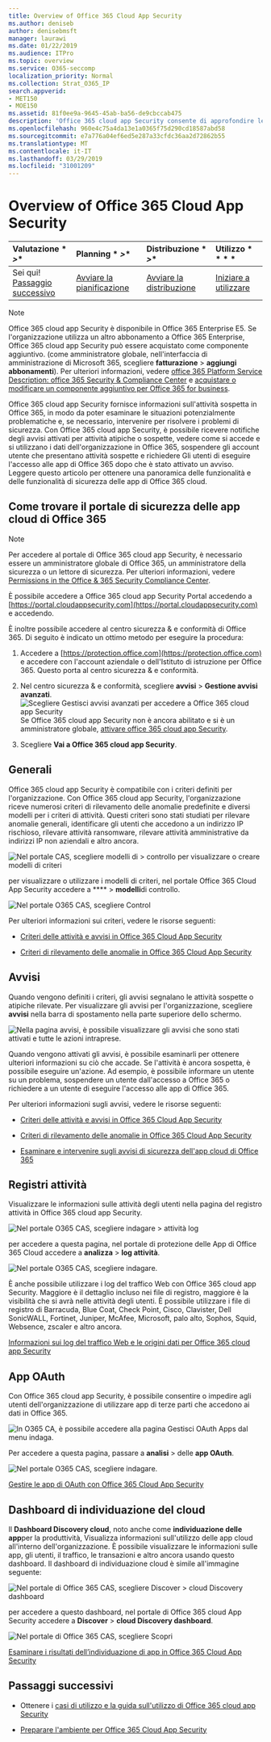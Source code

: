 ```yaml
---
title: Overview of Office 365 Cloud App Security
ms.author: deniseb
author: denisebmsft
manager: laurawi
ms.date: 01/22/2019
ms.audience: ITPro
ms.topic: overview
ms.service: O365-seccomp
localization_priority: Normal
ms.collection: Strat_O365_IP
search.appverid:
- MET150
- MOE150
ms.assetid: 81f0ee9a-9645-45ab-ba56-de9cbccab475
description: 'Office 365 cloud app Security consente di approfondire le attività sospette in Office 365, in modo da poter esaminare le situazioni potenzialmente problematiche e, se necessario, intervenire per risolvere i problemi di sicurezza. '
ms.openlocfilehash: 960e4c75a4da13e1a0365f75d290cd18587abd58
ms.sourcegitcommit: e7a776a04ef6ed5e287a33cfdc36aa2d72862b55
ms.translationtype: MT
ms.contentlocale: it-IT
ms.lasthandoff: 03/29/2019
ms.locfileid: "31001209"
---
```

# <a name="overview-of-office-365-cloud-app-security"></a>Overview of Office 365 Cloud App Security
  
|Valutazione * *\>**|Planning * *\>**|Distribuzione * *\>**|Utilizzo * * * *|
|:-----|:-----|:-----|:-----|
|Sei qui!  <br/> [Passaggio successivo](get-ready-for-office-365-cas.md) <br/> |[Avviare la pianificazione](get-ready-for-office-365-cas.md) <br/> |[Avviare la distribuzione](turn-on-office-365-cas.md) <br/> |[Iniziare a utilizzare](utilization-activities-for-ocas.md) <br/> |
   
> [!NOTE]
> Office 365 cloud app Security è disponibile in Office 365 Enterprise E5. Se l'organizzazione utilizza un altro abbonamento a Office 365 Enterprise, Office 365 cloud app Security può essere acquistato come componente aggiuntivo. (come amministratore globale, nell'interfaccia di amministrazione di Microsoft 365, scegliere **fatturazione** \> **aggiungi abbonamenti**). Per ulteriori informazioni, vedere [office 365 Platform Service Description: office 365 Security &amp; Compliance Center](https://docs.microsoft.com/office365/servicedescriptions/office-365-platform-service-description/office-365-securitycompliance-center) e [acquistare o modificare un componente aggiuntivo per Office 365 for business](https://docs.microsoft.com/office365/admin/subscriptions-and-billing/buy-or-edit-an-add-on). 
  
Office 365 cloud app Security fornisce informazioni sull'attività sospetta in Office 365, in modo da poter esaminare le situazioni potenzialmente problematiche e, se necessario, intervenire per risolvere i problemi di sicurezza. Con Office 365 cloud app Security, è possibile ricevere notifiche degli avvisi attivati per attività atipiche o sospette, vedere come si accede e si utilizzano i dati dell'organizzazione in Office 365, sospendere gli account utente che presentano attività sospette e richiedere Gli utenti di eseguire l'accesso alle app di Office 365 dopo che è stato attivato un avviso. Leggere questo articolo per ottenere una panoramica delle funzionalità e delle funzionalità di sicurezza delle app di Office 365 cloud.
  
    
## <a name="how-to-find-the-office-365-cloud-app-security-portal"></a>Come trovare il portale di sicurezza delle app cloud di Office 365

> [!NOTE]
> Per accedere al portale di Office 365 cloud app Security, è necessario essere un amministratore globale di Office 365, un amministratore della sicurezza o un lettore di sicurezza. Per ulteriori informazioni, vedere [Permissions in the Office &amp; 365 Security Compliance Center](permissions-in-the-security-and-compliance-center.md). 
  
È possibile accedere a Office 365 cloud app Security Portal accedendo a [https://portal.cloudappsecurity.com](https://portal.cloudappsecurity.com) e accedendo. 

È inoltre possibile accedere al centro sicurezza &amp; e conformità di Office 365. Di seguito è indicato un ottimo metodo per eseguire la procedura:
  
1. Accedere a [https://protection.office.com](https://protection.office.com) e accedere con l'account aziendale o dell'Istituto di istruzione per Office 365. Questo porta al centro sicurezza &amp; e conformità.
    
2. Nel centro sicurezza &amp; e conformità, scegliere **avvisi** \> **Gestione avvisi avanzati**. <br/>![Scegliere Gestisci avvisi avanzati per accedere a Office 365 cloud app Security](media/958632d4-03e3-4ade-8e22-d5509db6fca7.png)<br/>Se Office 365 cloud app Security non è ancora abilitato e si è un amministratore globale, [attivare office 365 cloud app Security](turn-on-office-365-cas.md).
    
3. Scegliere **Vai a Office 365 cloud app Security**. 
    
## <a name="policies"></a>Generali

Office 365 cloud app Security è compatibile con i criteri definiti per l'organizzazione. Con Office 365 cloud app Security, l'organizzazione riceve numerosi criteri di rilevamento delle anomalie predefinite e diversi modelli per i criteri di attività. Questi criteri sono stati studiati per rilevare anomalie generali, identificare gli utenti che accedono a un indirizzo IP rischioso, rilevare attività ransomware, rilevare attività amministrative da indirizzi IP non aziendali e altro ancora.
  
![Nel portale CAS, scegliere modelli di \> controllo per visualizzare o creare modelli di criteri](media/88f615b4-aa8a-480c-b239-323dfcd628e1.png)
  
per visualizzare o utilizzare i modelli di criteri, nel portale Office 365 Cloud App Security accedere a **** \> **modelli**di controllo. 
  
![Nel portale O365 CAS, scegliere Control](media/287c2ea9-5172-4697-8e0e-b9ab654105bc.png)
  
Per ulteriori informazioni sui criteri, vedere le risorse seguenti:
  
- [Criteri delle attività e avvisi in Office 365 Cloud App Security](activity-policies-and-alerts.md)
    
- [Criteri di rilevamento delle anomalie in Office 365 Cloud App Security](anomaly-detection-policies-in-ocas.md)
    
## <a name="alerts"></a>Avvisi

Quando vengono definiti i criteri, gli avvisi segnalano le attività sospette o atipiche rilevate. Per visualizzare gli avvisi per l'organizzazione, scegliere **avvisi** nella barra di spostamento nella parte superiore dello schermo. 
  
![Nella pagina avvisi, è possibile visualizzare gli avvisi che sono stati attivati e tutte le azioni intraprese.](media/3b53d4c9-4b13-435d-8547-8c0f9ae6b914.png)
  
Quando vengono attivati gli avvisi, è possibile esaminarli per ottenere ulteriori informazioni su ciò che accade. Se l'attività è ancora sospetta, è possibile eseguire un'azione. Ad esempio, è possibile informare un utente su un problema, sospendere un utente dall'accesso a Office 365 o richiedere a un utente di eseguire l'accesso alle app di Office 365.
  
Per ulteriori informazioni sugli avvisi, vedere le risorse seguenti:
  
- [Criteri delle attività e avvisi in Office 365 Cloud App Security](activity-policies-and-alerts.md)
    
- [Criteri di rilevamento delle anomalie in Office 365 Cloud App Security](anomaly-detection-policies-in-ocas.md)
    
- [Esaminare e intervenire sugli avvisi di sicurezza dell'app cloud di Office 365](review-office-365-cas-alerts.md)
    
## <a name="activity-logs"></a>Registri attività

Visualizzare le informazioni sulle attività degli utenti nella pagina del registro attività in Office 365 cloud app Security.
  
![Nel portale O365 CAS, scegliere indagare \> attività log](media/ec19e77d-4e11-49fc-ab7c-0e8b0c29c93c.png)
  
per accedere a questa pagina, nel portale di protezione delle App di Office 365 Cloud accedere a **analizza** \> **log attività**. 
  
![Nel portale O365 CAS, scegliere indagare.](media/8c7b87c9-71a6-4952-adb2-185e941ffe9a.png)
  
È anche possibile utilizzare i log del traffico Web con Office 365 cloud app Security. Maggiore è il dettaglio incluso nei file di registro, maggiore è la visibilità che si avrà nelle attività degli utenti. È possibile utilizzare i file di registro di Barracuda, Blue Coat, Check Point, Cisco, Clavister, Dell SonicWALL, Fortinet, Juniper, McAfee, Microsoft, palo alto, Sophos, Squid, Websence, zscaler e altro ancora.
  
[Informazioni sui log del traffico Web e le origini dati per Office 365 cloud app Security](web-traffic-logs-and-data-sources-for-ocas.md)
  
## <a name="oauth-apps"></a>App OAuth

Con Office 365 cloud app Security, è possibile consentire o impedire agli utenti dell'organizzazione di utilizzare app di terze parti che accedono ai dati in Office 365.
  
![In O365 CA, è possibile accedere alla pagina Gestisci OAuth Apps dal menu indaga.](media/78272cda-986f-4b3b-bbbe-8c236c74f5d3.png)
  
Per accedere a questa pagina, passare a **analisi** \> delle **app OAuth**. 
  
![Nel portale O365 CAS, scegliere indagare.](media/8c7b87c9-71a6-4952-adb2-185e941ffe9a.png)
  
[Gestire le app di OAuth con Office 365 Cloud App Security](manage-app-permissions-in-ocas.md)
  
## <a name="cloud-discovery-dashboard"></a>Dashboard di individuazione del cloud

Il **Dashboard Discovery cloud**, noto anche come **individuazione delle app**per la produttività, Visualizza informazioni sull'utilizzo delle app cloud all'interno dell'organizzazione. È possibile visualizzare le informazioni sulle app, gli utenti, il traffico, le transazioni e altro ancora usando questo dashboard. Il dashboard di individuazione cloud è simile all'immagine seguente: 
  
![Nel portale di Office 365 CAS, scegliere Discover \> cloud Discovery dashboard](media/61269290-fd82-4d4b-8045-aea1ebc82287.png)
  
per accedere a questo dashboard, nel portale di Office 365 cloud App Security accedere a **Discover** \> **cloud Discovery dashboard**. 
  
![Nel portale di Office 365 CAS, scegliere Scopri](media/73b5299f-94b5-49dd-a00f-154d188eb2c5.png)
  
[Esaminare i risultati dell’individuazione di app in Office 365 Cloud App Security](review-app-discovery-findings-in-ocas.md)
  
## <a name="next-steps"></a>Passaggi successivi

- Ottenere i [casi di utilizzo e la guida sull'utilizzo di Office 365 cloud app Security](https://aka.ms/O365CASGuide)
    
- [Preparare l'ambiente per Office 365 Cloud App Security](get-ready-for-office-365-cas.md)
    

